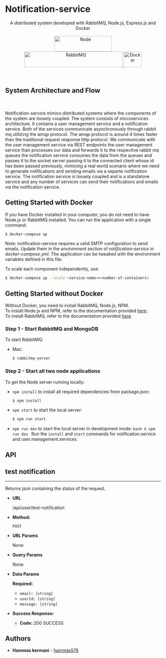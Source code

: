 ﻿# Notification-service

<p align="center">
A distributed system developed with RabbitMQ, Node.js, Express.js and Docker <br><br>
  <a href="https://upload.wikimedia.org/wikipedia/commons/thumb/7/7e/Node.js_logo_2015.svg/1200px-Node.js_logo_2015.svg.png">
    <img alt="Node" src="https://upload.wikimedia.org/wikipedia/commons/thumb/7/7e/Node.js_logo_2015.svg/1200px-Node.js_logo_2015.svg.png" height=50 width=186/>
  </a>
  <a href="https://upload.wikimedia.org/wikipedia/commons/7/71/RabbitMQ_logo.svg">
    <img alt="RabbitMQ" src = "https://upload.wikimedia.org/wikipedia/commons/7/71/RabbitMQ_logo.svg" height=50 width=318>
  </a>
  <a href="https://www.docker.com/sites/default/files/d8/2019-07/vertical-logo-monochromatic.png">
    <img alt="Docker" src = "https://www.docker.com/sites/default/files/d8/2019-07/vertical-logo-monochromatic.png" height=50 width=58>
  </a>
</p>
<br>

## System Architecture and Flow

<br><br>
Notification-service mimics distributed systems where the components of the system are loosely coupled. The system consists of microservices architecture. It contains a user management service and a notification service. Both of the services communicate asynchronously through rabbit mq utilizing the amqp protocol. The amqp protocol is around 4 times faster than the traditional request response http protocol. We communicate with the user management service via REST endpoints the user management service than processes our data and forwards it to the respective rabbit mq queues the notification service consumes the data from the queues and passes it to the socket server passing it to the connected client whose id has been passed previously, mimicing a real world scenario where we need to generate notifications and sending emails via a separte notification service. The notification service is loosely coupled and is a standalone service and any number of services can send their notifications and emails via the notification service.

## Getting Started with Docker

If you have Docker installed in your computer, you do not need to have Node.js or RabbitMQ installed. You can run the application with a single command:

```bash
$ docker-compose up
```

Note: notification-service requires a valid SMTP configuration to send emails. Update them in the <i>environment</i> section of <i>notification-service</i> in <i>docker-compose.yml</i>. The application can be tweaked with the environment variables defined in this file.

To scale each component independently, use:

```bash
$ docker-compose up --scale <service-name>=<number-of-containers>
```

## Getting Started without Docker

Without Docker, you need to install RabbitMQ, Node.js, NPM. </br>
To install Node.js and NPM, refer to the documentation provided [here](https://nodejs.org/en/download/package-manager).</br>
To install RabbitMQ, refer to the documentation provided [here](https://www.rabbitmq.com/download.html).

### Step 1 - Start RabbitMQ and MongoDB

To start RabbitMQ:

- Mac:
  ```bash
  $ rabbitmq-server
  ```

### Step 2 - Start all two node applications

To get the Node server running locally:

- `npm install` to install all required dependencies from package.json:
  ```bash
  $ npm install
  ```
- `npm start` to start the local server:
  ```bash
  $ npm run start
  ```
- `npm run dev` to start the local server in development mode:
  `bash
$ npm run dev
`
  Run the `install` and `start` commands for notification.service and user.management.services.

## API

## test notification

---

Returns json containing the status of the request.

- **URL**

  /api/user/test-notification

- **Method:**

  `POST`

- **URL Params**

  None

- **Query Params**

  None

- **Data Params**

  **Required:**

  - `email: [string]`
  - `userId: [string]`
  - `message: [string]`

- **Success Response:**

  - **Code:** 200 SUCCESS<br/>

## Authors

- **Hammas kermani** - [hammas576](https://github.com/hammas576)
